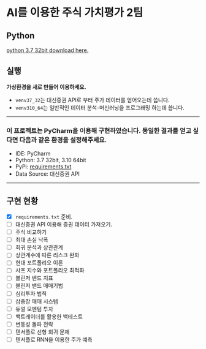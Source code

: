# AI를 이용한 주식 가치평가 2팀

## Python
[python 3.7 32bit download here.](https://www.python.org/downloads/release/python-379/)

## 실행
**가상환경을 새로 만들어 이용하세요.**
* `venv37_32`는 대신증권 API로 부터 주가 데이터를 얻어오는데 씁니다.
* `venv310_64`는 일반적인 데이터 분석-머신러닝을 프로그래밍 하는데 씁니다.

---

### 이 프로젝트는 PyCharm을 이용해 구현하였습니다. 동일한 결과를 얻고 싶다면 다음과 같은 환경을 설정해주세요.
* IDE: PyCharm
* Python: 3.7 32bit, 3.10 64bit
* PyPi: [requirements.txt](./requirements.txt)
* Data Source: 대신증권 API

---

## 구현 현황

- [x] `requirements.txt` 준비.
- [ ] 대신증권 API 이용해 증권 데이터 가져오기.
- [ ] 주식 비교하기
- [ ] 최대 손실 낙폭
- [ ] 회귀 분석과 상관관계
- [ ] 상관계수에 따른 리스크 완화
- [ ] 현대 포트폴리오 이론
- [ ] 샤프 지수와 포트폴리오 최적화
- [ ] 볼린저 밴드 지표
- [ ] 볼린저 밴드 매매기법
- [ ] 심리투자 법칙
- [ ] 삼중창 매매 시스템
- [ ] 듀얼 모멘텀 투자
- [ ] 백트레이더를 활용한 백테스트
- [ ] 변동성 돌파 전략
- [ ] 텐서플로 선형 회귀 문제
- [ ] 텐서플로 RNN을 이용한 주가 예측